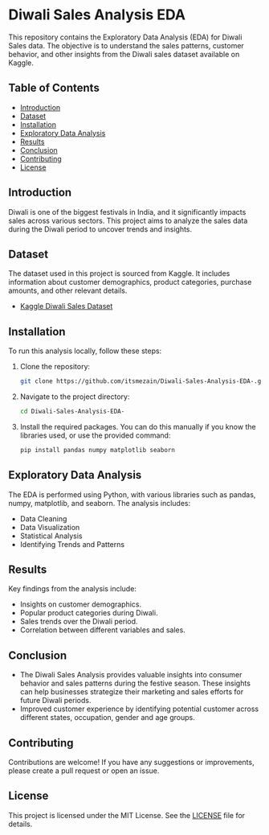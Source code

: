 # Diwali Sales Analysis EDA

This repository contains the Exploratory Data Analysis (EDA) for Diwali Sales data. The objective is to understand the sales patterns, customer behavior, and other insights from the Diwali sales dataset available on Kaggle.

## Table of Contents
- [Introduction](#introduction)
- [Dataset](#dataset)
- [Installation](#installation)
- [Exploratory Data Analysis](#exploratory-data-analysis)
- [Results](#results)
- [Conclusion](#conclusion)
- [Contributing](#contributing)
- [License](#license)

## Introduction
Diwali is one of the biggest festivals in India, and it significantly impacts sales across various sectors. This project aims to analyze the sales data during the Diwali period to uncover trends and insights.

## Dataset
The dataset used in this project is sourced from Kaggle. It includes information about customer demographics, product categories, purchase amounts, and other relevant details.

- [Kaggle Diwali Sales Dataset](https://www.kaggle.com/)

## Installation
To run this analysis locally, follow these steps:

1. Clone the repository:
    ```bash
    git clone https://github.com/itsmezain/Diwali-Sales-Analysis-EDA-.git
    ```
2. Navigate to the project directory:
    ```bash
    cd Diwali-Sales-Analysis-EDA-
    ```
3. Install the required packages. You can do this manually if you know the libraries used, or use the provided command:
    ```bash
    pip install pandas numpy matplotlib seaborn
    ```

## Exploratory Data Analysis
The EDA is performed using Python, with various libraries such as pandas, numpy, matplotlib, and seaborn. The analysis includes:

- Data Cleaning
- Data Visualization
- Statistical Analysis
- Identifying Trends and Patterns

## Results
Key findings from the analysis include:

- Insights on customer demographics.
- Popular product categories during Diwali.
- Sales trends over the Diwali period.
- Correlation between different variables and sales.

## Conclusion
- The Diwali Sales Analysis provides valuable insights into consumer behavior and sales patterns during the festive season. These insights can help businesses strategize their marketing and sales efforts for future Diwali periods.
- Improved customer experience by identifying potential customer across different states, occupation, gender and age groups.

## Contributing
Contributions are welcome! If you have any suggestions or improvements, please create a pull request or open an issue.

## License
This project is licensed under the MIT License. See the [LICENSE](LICENSE) file for details.
